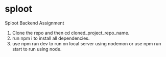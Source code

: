 # sploot
Sploot Backend Assignment

1. Clone the repo and then cd cloned_project_repo_name.
2. run npm i to install all dependencies.
3. use npm run dev to run on local server using nodemon or use npm run start to run using node.


